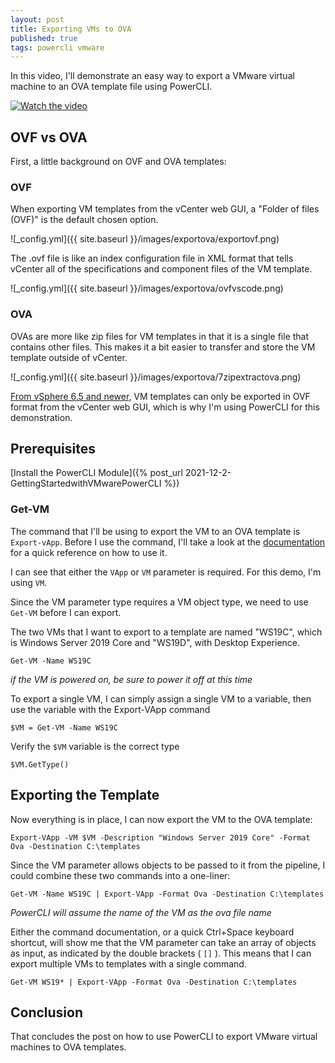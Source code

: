 ```yaml
---
layout: post
title: Exporting VMs to OVA
published: true
tags: powercli vmware
---
```


In this video, I'll demonstrate an easy way to export a VMware virtual machine to an OVA template file using PowerCLI.

[![Watch the video](https://img.youtube.com/vi/jqM3fNx0py0/hqdefault.jpg)](https://youtu.be/jqM3fNx0py0)

## OVF vs OVA
First, a little background on OVF and OVA templates:

### OVF
When exporting VM templates from the vCenter web GUI, a "Folder of files (OVF)" is the default chosen option.

![_config.yml]({{ site.baseurl }}/images/exportova/exportovf.png)

The .ovf file is like an index configuration file in XML format that tells vCenter all of the specifications and component files of the VM template.

![_config.yml]({{ site.baseurl }}/images/exportova/ovfvscode.png)

### OVA
OVAs are more like zip files for VM templates in that it is a single file that contains other files.
This makes it a bit easier to transfer and store the VM template outside of vCenter.

![_config.yml]({{ site.baseurl }}/images/exportova/7zipextractova.png)

[From vSphere 6.5 and newer](https://docs.vmware.com/en/VMware-vSphere/7.0/com.vmware.vsphere.vm_admin.doc/GUID-AFEDC48B-C96F-4088-9C1F-4F0A30E965DE.html), VM templates can only be exported in OVF format from the vCenter web GUI, which is why I'm using PowerCLI for this demonstration.

## Prerequisites

[Install the PowerCLI Module]({% post_url 2021-12-2-GettingStartedwithVMwarePowerCLI %})

### Get-VM

The command that I'll be using to export the VM to an OVA template is `Export-vApp`.
Before I use the command, I'll take a look at the [documentation](https://powercli-core.readthedocs.io/en/latest/cmd_export.html) for a quick reference on how to use it.

I can see that either the `VApp` or `VM` parameter is required. For this demo, I'm using `VM`.


Since the VM parameter type requires a VM object type, we need to use `Get-VM` before I can export.

The two VMs that I want to export to a template are named "WS19C", which is Windows Server 2019 Core and "WS19D", with Desktop Experience.

    Get-VM -Name WS19C

*if the VM is powered on, be sure to power it off at this time*

To export a single VM, I can simply assign a single VM to a variable, then use the variable with the Export-VApp command

    $VM = Get-VM -Name WS19C

Verify the `$VM` variable is the correct type

    $VM.GetType()

## Exporting the Template

Now everything is in place, I can now export the VM to the OVA template:

    Export-VApp -VM $VM -Description "Windows Server 2019 Core" -Format Ova -Destination C:\templates

Since the VM parameter allows objects to be passed to it from the pipeline, I could combine these two commands into a one-liner:

    Get-VM -Name WS19C | Export-VApp -Format Ova -Destination C:\templates

*PowerCLI will assume the name of the VM as the ova file name*

Either the command documentation, or a quick Ctrl+Space keyboard shortcut, will show me that the VM parameter can take an array of objects as input, as indicated by the double brackets ( `[]` ).
This means that I can export multiple VMs to templates with a single command.

    Get-VM WS19* | Export-VApp -Format Ova -Destination C:\templates


## Conclusion

That concludes the post on how to use PowerCLI to export VMware virtual machines to OVA templates.
